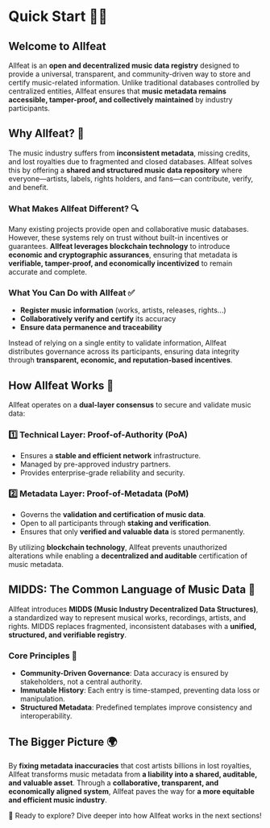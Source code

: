 # Quick Start 🚀🎵

## Welcome to Allfeat

Allfeat is an **open and decentralized music data registry** designed to provide a universal, transparent, and community-driven way to store and certify music-related information. Unlike traditional databases controlled by centralized entities, Allfeat ensures that **music metadata remains accessible, tamper-proof, and collectively maintained** by industry participants.

## Why Allfeat? 🎼

The music industry suffers from **inconsistent metadata**, missing credits, and lost royalties due to fragmented and closed databases. Allfeat solves this by offering a **shared and structured music data repository** where everyone—artists, labels, rights holders, and fans—can contribute, verify, and benefit.

### What Makes Allfeat Different? 🔍

Many existing projects provide open and collaborative music databases. However, these systems rely on trust without built-in incentives or guarantees. **Allfeat leverages blockchain technology** to introduce **economic and cryptographic assurances**, ensuring that metadata is **verifiable, tamper-proof, and economically incentivized** to remain accurate and complete.

### What You Can Do with Allfeat ✅

- **Register music information** (works, artists, releases, rights...)
- **Collaboratively verify and certify** its accuracy
- **Ensure data permanence and traceability**

Instead of relying on a single entity to validate information, Allfeat distributes governance across its participants, ensuring data integrity through **transparent, economic, and reputation-based incentives**.

## How Allfeat Works 🔗

Allfeat operates on a **dual-layer consensus** to secure and validate music data:

### 1️⃣ Technical Layer: Proof-of-Authority (PoA)

- Ensures a **stable and efficient network** infrastructure.
- Managed by pre-approved industry partners.
- Provides enterprise-grade reliability and security.

### 2️⃣ Metadata Layer: Proof-of-Metadata (PoM)

- Governs the **validation and certification of music data**.
- Open to all participants through **staking and verification**.
- Ensures that only **verified and valuable data** is stored permanently.

By utilizing **blockchain technology**, Allfeat prevents unauthorized alterations while enabling a **decentralized and auditable** certification of music metadata.

## MIDDS: The Common Language of Music Data 📜

Allfeat introduces **MIDDS (Music Industry Decentralized Data Structures)**, a standardized way to represent musical works, recordings, artists, and rights. MIDDS replaces fragmented, inconsistent databases with a **unified, structured, and verifiable registry**.

### Core Principles 🔑

- **Community-Driven Governance**: Data accuracy is ensured by stakeholders, not a central authority.
- **Immutable History**: Each entry is time-stamped, preventing data loss or manipulation.
- **Structured Metadata**: Predefined templates improve consistency and interoperability.

## The Bigger Picture 🌍

By **fixing metadata inaccuracies** that cost artists billions in lost royalties, Allfeat transforms music metadata from **a liability into a shared, auditable, and valuable asset**. Through a **collaborative, transparent, and economically aligned system**, Allfeat paves the way for **a more equitable and efficient music industry**.

🚀 Ready to explore? Dive deeper into how Allfeat works in the next sections!
